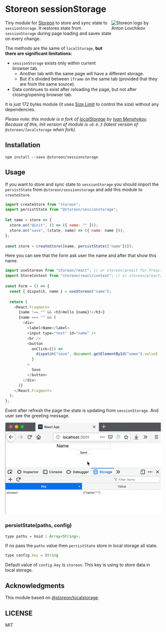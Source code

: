 # Storeon sessionStorage

<img src="https://storeon.github.io/storeon/logo.svg" align="right"
     alt="Storeon logo by Anton Lovchikov" width="160" height="142">

Tiny module for [Storeon] to store and sync state to `sessionStorage`. It restores state from `sessionStorage` during page loading and saves state on every change.

The methods are the same of `localStorage`, **but there are significant limitations:**

- `sessionStorage` exists only within current browser tab.
  - Another tab with the same page will have a different storage.
  - But it's divided between `iframe` on the same tab (provided that they are from the same source).
- Data continues to exist after reloading the page, but not after closing/opening browser tab.

It is just 172 bytes module (it uses [Size Limit] to control the size) without any dependencies.

_Please note: this module is a fork of [localStorage] by [Ivan Menshykov]. Because of this, init version of module is `v0.6.3` (latest version of `@storeon/localstorage` when fork)._

[size limit]: https://github.com/ai/size-limit
[storeon]: https://github.com/storeon/storeon
[localstorage]: https://github.com/storeon/localstorage
[ivan menshykov]: https://github.com/polemius

## Installation

```console
npm install --save @storeon/sessionstorage
```

## Usage

If you want to store and sync state to `sessionStorage` you should import the `persistState` from `@storeon/sessionstorage` and add this module to `createStore`.

```js
import createStore from "storeon";
import persistState from "@storeon/sessionstorage";

let name = store => {
  store.on("@init", () => ({ name: "" }));
  store.on("save", (state, name) => ({ name: name }));
};

const store = createStore([name, persistState(["name"])]);
```

Here you can see that the form ask user the name and after that show this name.

```js
import useStoreon from "storeon/react"; // or storeon/preact for Preact
import StoreContext from "storeon/react/context"; // or storeon/preact/context for Preact

const Form = () => {
  const { dispatch, name } = useStoreon("name");

  return (
    <React.Fragment>
      {name !== "" && <h3>Hello {name}!</h3>}
      {name === "" && (
        <div>
          <label>Name</label>
          <input type="text" id="name" />
          <br />
          <button
            onClick={() =>
              dispatch("save", document.getElementById("name").value)
            }
          >
            Save
          </button>
        </div>
      )}
    </React.Fragment>
  );
};
```

Event after refresh the page the state is updating from `sessionStorage`. And user see the greeting message.

![Example of store state to local storage](example.gif)

### persistState(paths, config)

```js
type paths = Void | Array<String>;
```

If no pass the `paths` value then `persistState` store in local storage all state.

```js
type config.key = String
```

Default value of `config.key` is `storeon`. This key is using to store data in local storage.

## Acknowledgments

This module based on [@storeon/localstorage](https://github.com/storeon/localstorage).

## LICENSE

MIT

